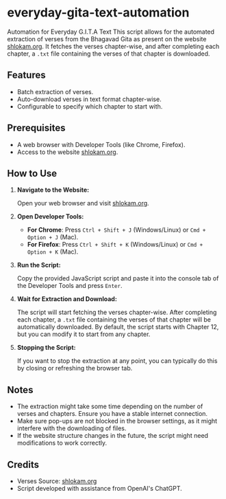 # everyday-gita-text-automation
Automation for Everyday G.I.T.A Text 
This script allows for the automated extraction of verses from the Bhagavad Gita as present on the website [shlokam.org](https://shlokam.org). It fetches the verses chapter-wise, and after completing each chapter, a `.txt` file containing the verses of that chapter is downloaded.

## Features

- Batch extraction of verses.
- Auto-download verses in text format chapter-wise.
- Configurable to specify which chapter to start with.

## Prerequisites

- A web browser with Developer Tools (like Chrome, Firefox).
- Access to the website [shlokam.org](https://shlokam.org).

## How to Use

1. **Navigate to the Website:**
   
   Open your web browser and visit [shlokam.org](https://shlokam.org).

2. **Open Developer Tools:**

   - **For Chrome**: Press `Ctrl + Shift + J` (Windows/Linux) or `Cmd + Option + J` (Mac).
   - **For Firefox**: Press `Ctrl + Shift + K` (Windows/Linux) or `Cmd + Option + K` (Mac).

3. **Run the Script:**

   Copy the provided JavaScript script and paste it into the console tab of the Developer Tools and press `Enter`.

4. **Wait for Extraction and Download:**

   The script will start fetching the verses chapter-wise. After completing each chapter, a `.txt` file containing the verses of that chapter will be automatically downloaded. By default, the script starts with Chapter 12, but you can modify it to start from any chapter.

5. **Stopping the Script:**

   If you want to stop the extraction at any point, you can typically do this by closing or refreshing the browser tab.

## Notes

- The extraction might take some time depending on the number of verses and chapters. Ensure you have a stable internet connection.
- Make sure pop-ups are not blocked in the browser settings, as it might interfere with the downloading of files.
- If the website structure changes in the future, the script might need modifications to work correctly.

## Credits

- Verses Source: [shlokam.org](https://shlokam.org)
- Script developed with assistance from OpenAI's ChatGPT.

